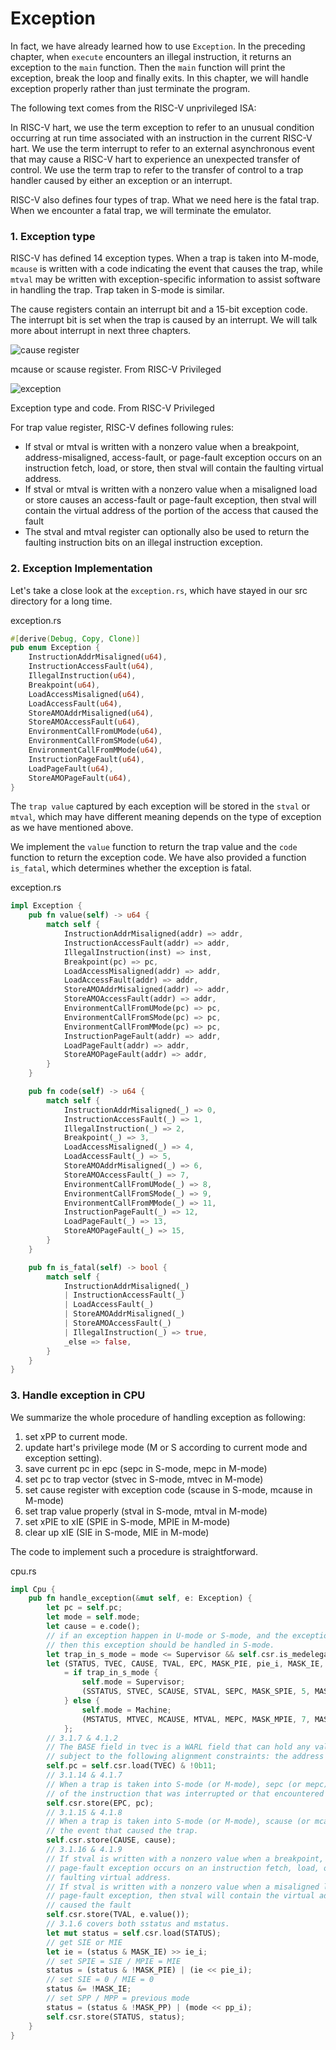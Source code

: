 # Exception

In fact, we have already learned how to use `Exception`. In the preceding chapter, when `execute` encounters an illegal instruction, it returns an exception to the `main` function. Then the `main` function will print the exception, break the loop and finally exits. In this chapter, we will handle exception properly rather than just terminate the program.

The following text comes from the RISC-V unprivileged ISA:

In RISC-V hart, we use the term exception to refer to an unusual condition occurring at run time associated with an instruction in the current RISC-V hart. We use the term interrupt to refer to an external asynchronous event that may cause a RISC-V hart to experience an unexpected transfer of control.  We use the term trap to refer to the transfer of control to a trap handler caused by either an exception or an interrupt.

RISC-V also defines four types of trap. What we need here is the fatal trap. When we encounter a fatal trap, we will terminate the emulator.

### 1. Exception type

RISC-V has defined 14 exception types. When a trap is taken into M-mode, `mcause` is written with a code indicating the event that causes the trap, while `mtval` may be written with exception-specific information to assist software in handling the trap. Trap taken in S-mode is similar.

The cause registers contain an interrupt bit and a 15-bit exception code. The interrupt bit is set when the trap is caused by an interrupt. We will talk more about interrupt in next three chapters.

![cause register](./images/mcause-scause.png)
<p class="comment">mcause or scause register. From RISC-V Privileged<p>

![exception](./images/exception.png)
<p class="comment">Exception type and code. From RISC-V Privileged<p>

For trap value register, RISC-V defines following rules:
+ If stval or mtval is written with a nonzero value when a breakpoint, address-misaligned, access-fault, or page-fault exception occurs on an instruction fetch, load, or store, then stval will contain the faulting virtual address.  
+ If stval or mtval is written with a nonzero value when a misaligned load or store causes an access-fault or page-fault exception, then stval will contain the virtual address of the portion of the access that caused the fault
+ The stval and mtval register can optionally also be used to return the faulting instruction bits on an illegal instruction exception.

### 2. Exception Implementation

Let's take a close look at the `exception.rs`, which have stayed in our src directory for a long time.

<p class="filename">exception.rs</p>

```rs
#[derive(Debug, Copy, Clone)]
pub enum Exception {
    InstructionAddrMisaligned(u64),
    InstructionAccessFault(u64),
    IllegalInstruction(u64),
    Breakpoint(u64),
    LoadAccessMisaligned(u64),
    LoadAccessFault(u64),
    StoreAMOAddrMisaligned(u64),
    StoreAMOAccessFault(u64),
    EnvironmentCallFromUMode(u64),
    EnvironmentCallFromSMode(u64),
    EnvironmentCallFromMMode(u64),
    InstructionPageFault(u64),
    LoadPageFault(u64),
    StoreAMOPageFault(u64),
}
```

The `trap value` captured by each exception will be stored in the `stval` or `mtval`, which may have different meaning depends on the type of exception as we have mentioned above.

We implement the `value` function to return the trap value and the `code` function to return the exception code. We have also provided a function `is_fatal`, which determines whether the exception is fatal.

<p class="filename">exception.rs</p>

```rs
impl Exception {
    pub fn value(self) -> u64 {
        match self {
            InstructionAddrMisaligned(addr) => addr,
            InstructionAccessFault(addr) => addr,
            IllegalInstruction(inst) => inst,
            Breakpoint(pc) => pc,
            LoadAccessMisaligned(addr) => addr,
            LoadAccessFault(addr) => addr,
            StoreAMOAddrMisaligned(addr) => addr,
            StoreAMOAccessFault(addr) => addr,
            EnvironmentCallFromUMode(pc) => pc,
            EnvironmentCallFromSMode(pc) => pc,
            EnvironmentCallFromMMode(pc) => pc,
            InstructionPageFault(addr) => addr,
            LoadPageFault(addr) => addr,
            StoreAMOPageFault(addr) => addr,
        }
    }

    pub fn code(self) -> u64 {
        match self {
            InstructionAddrMisaligned(_) => 0,
            InstructionAccessFault(_) => 1,
            IllegalInstruction(_) => 2,
            Breakpoint(_) => 3,
            LoadAccessMisaligned(_) => 4,
            LoadAccessFault(_) => 5,
            StoreAMOAddrMisaligned(_) => 6,
            StoreAMOAccessFault(_) => 7,
            EnvironmentCallFromUMode(_) => 8,
            EnvironmentCallFromSMode(_) => 9,
            EnvironmentCallFromMMode(_) => 11,
            InstructionPageFault(_) => 12,
            LoadPageFault(_) => 13,
            StoreAMOPageFault(_) => 15,
        }
    }

    pub fn is_fatal(self) -> bool {
        match self {
            InstructionAddrMisaligned(_)
            | InstructionAccessFault(_)
            | LoadAccessFault(_)
            | StoreAMOAddrMisaligned(_)
            | StoreAMOAccessFault(_) 
            | IllegalInstruction(_) => true,
            _else => false,
        }
    }
}
```

### 3. Handle exception in CPU

We summarize the whole procedure of handling exception as following:

1. set xPP to current mode.
2. update hart's privilege mode (M or S according to current mode and exception setting).
3. save current pc in epc (sepc in S-mode, mepc in M-mode)
4. set pc to trap vector (stvec in S-mode, mtvec in M-mode)
5. set cause register with exception code (scause in S-mode, mcause in M-mode)
6. set trap value properly (stval in S-mode, mtval in M-mode)
7. set xPIE to xIE (SPIE in S-mode, MPIE in M-mode)
8. clear up xIE (SIE in S-mode, MIE in M-mode)

The code to implement such a procedure is straightforward.


<p class="filename">cpu.rs</p>

```rs
impl Cpu {
    pub fn handle_exception(&mut self, e: Exception) {
        let pc = self.pc; 
        let mode = self.mode;
        let cause = e.code();
        // if an exception happen in U-mode or S-mode, and the exception is delegated to S-mode.
        // then this exception should be handled in S-mode.
        let trap_in_s_mode = mode <= Supervisor && self.csr.is_medelegated(cause);
        let (STATUS, TVEC, CAUSE, TVAL, EPC, MASK_PIE, pie_i, MASK_IE, ie_i, MASK_PP, pp_i) 
            = if trap_in_s_mode {
                self.mode = Supervisor;
                (SSTATUS, STVEC, SCAUSE, STVAL, SEPC, MASK_SPIE, 5, MASK_SIE, 1, MASK_SPP, 8)
            } else {
                self.mode = Machine;
                (MSTATUS, MTVEC, MCAUSE, MTVAL, MEPC, MASK_MPIE, 7, MASK_MIE, 3, MASK_MPP, 11)
            };
        // 3.1.7 & 4.1.2
        // The BASE field in tvec is a WARL field that can hold any valid virtual or physical address,
        // subject to the following alignment constraints: the address must be 4-byte aligned
        self.pc = self.csr.load(TVEC) & !0b11;
        // 3.1.14 & 4.1.7
        // When a trap is taken into S-mode (or M-mode), sepc (or mepc) is written with the virtual address 
        // of the instruction that was interrupted or that encountered the exception.
        self.csr.store(EPC, pc);
        // 3.1.15 & 4.1.8
        // When a trap is taken into S-mode (or M-mode), scause (or mcause) is written with a code indicating 
        // the event that caused the trap.
        self.csr.store(CAUSE, cause);
        // 3.1.16 & 4.1.9
        // If stval is written with a nonzero value when a breakpoint, address-misaligned, access-fault, or
        // page-fault exception occurs on an instruction fetch, load, or store, then stval will contain the
        // faulting virtual address.
        // If stval is written with a nonzero value when a misaligned load or store causes an access-fault or
        // page-fault exception, then stval will contain the virtual address of the portion of the access that
        // caused the fault
        self.csr.store(TVAL, e.value());
        // 3.1.6 covers both sstatus and mstatus.
        let mut status = self.csr.load(STATUS);
        // get SIE or MIE
        let ie = (status & MASK_IE) >> ie_i;
        // set SPIE = SIE / MPIE = MIE
        status = (status & !MASK_PIE) | (ie << pie_i);
        // set SIE = 0 / MIE = 0
        status &= !MASK_IE; 
        // set SPP / MPP = previous mode
        status = (status & !MASK_PP) | (mode << pp_i);
        self.csr.store(STATUS, status);
    }
}
```